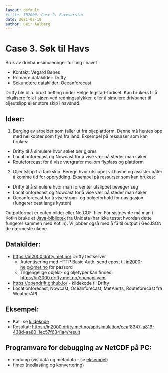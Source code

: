```yaml
---
layout: default
#title: IN2000: Case 2. Farevarsler
date: 2021-02-19
author: Geir Aalberg
---
```


# Case 3. Søk til Havs

Bruk av drivbanesimuleringer for ting i havet

* Kontakt: Vegard Bønes
* Primære datakilder: Drifty
* Sekundære datakilder: Oceanforecast

Drifty ble bl.a. brukt hefting under Helge Ingstad-forliset. Kan brukers til å lokalisere
folk i sjøen ved redningsulykker, eller å simulere drivbaner til oljeutslipp eller store skip i havsnød.

## Ideer:

1. Berging av arbeider som faller ut fra oljeplattform. Denne må hentes opp med helikopter som flys fra land.
Eksempel på ressurser som kan brukes:

- Drifty til å simulere hvor søket bør gjøres
- Locationforecast og Nowcast for å vise vær på steder man søker
- Routeforecast for å vise værgrafer mellom flyplass og plattform

2. Oljeutslipp fra tankskip. Beregn hvor utslippet vil havne og assister båter å komme tid for opprydding.
Eksempel på ressurser som kan brukes:

- Drifty til å simulere hvor man forventer utslippet beveger seg
- Locationforecast og Nowcast for å vise vær på steder man søker
- Oceanforecast for å vise strøm- og bølgeforhold for navigasjon (fungerer best langs kysten)

Outputformat er enten bilder eller NetCDF-filer. For sistnevnte må man i Kotlin bruke
et [Java-bibliotek](https://www.unidata.ucar.edu/software/netcdf-java/) fra Unidata (har ikke testet hvordan dette fungerer sammen med Kotlin).
Vi jobber også med å få til output i GeoJSON de nærmeste ukene.

## Datakilder:

- <https://in2000.drifty.met.no/> Drifty testserver
  - Autentisering med HTTP Basic Auth, send epost til [in2000-help@met.no](mailto:in2000-help@met.no) for passord
  - Tilgjengelige objekt- og oljetyper kan finnes i <https://in2000.drifty.met.no/openapi.yaml>
- <https://opendrift.github.io/> - kildekode til Drifty
- Locationforecast, Nowcast, Oceanforecast, MetAlerts, Routeforecast fra WeatherAPI

## Eksempel:

- Kall: se [kildekode](https://opendrift.github.io/)
- Resultat: <https://in2000.drifty.met.no/api/simulation/ccaf8347-a819-438d-aa80-1ec57f6341a4/result>

## Programvare for debugging av NetCDF på PC:

- ncdump (vis data og metadata - se [eksempel](https://docs.api.met.no/doc/thredds))
- fimex (nedlasting og konvertering)

